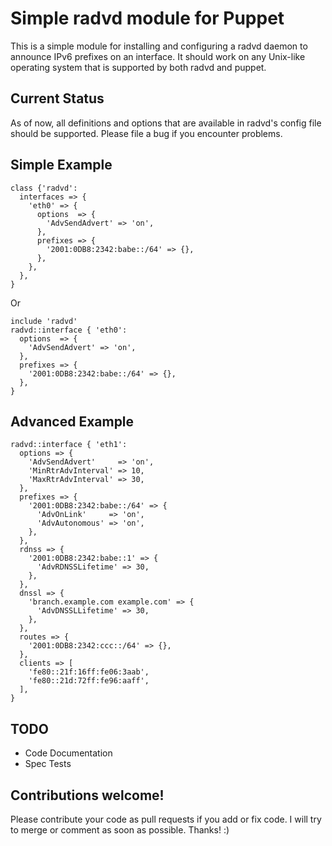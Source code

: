 # Simple radvd module for Puppet

This is a simple module for installing and configuring a radvd
daemon to announce IPv6 prefixes on an interface. It should work on any
Unix-like operating system that is supported by both radvd and puppet.

## Current Status

As of now, all definitions and options that are available in radvd's
config file should be supported. Please file a bug if you encounter
problems.

## Simple Example

    class {'radvd':
      interfaces => {
        'eth0' => {
          options  => {
            'AdvSendAdvert' => 'on',
          },
          prefixes => {
            '2001:0DB8:2342:babe::/64' => {},
          },
        },
      },
    }

Or

    include 'radvd'
    radvd::interface { 'eth0':
      options  => {
        'AdvSendAdvert' => 'on',
      },
      prefixes => {
        '2001:0DB8:2342:babe::/64' => {},
      },
    }

## Advanced Example

    radvd::interface { 'eth1':
      options => {
        'AdvSendAdvert'     => 'on',
        'MinRtrAdvInterval' => 10,
        'MaxRtrAdvInterval' => 30,
      },
      prefixes => {
        '2001:0DB8:2342:babe::/64' => {
          'AdvOnLink'     => 'on',
          'AdvAutonomous' => 'on',
        },
      },
      rdnss => {
        '2001:0DB8:2342:babe::1' => {
          'AdvRDNSSLifetime' => 30,
        },
      },
      dnssl => {
        'branch.example.com example.com' => {
          'AdvDNSSLLifetime' => 30,
        },
      },
      routes => {
        '2001:0DB8:2342:ccc::/64' => {},
      },
      clients => [
        'fe80::21f:16ff:fe06:3aab',
        'fe80::21d:72ff:fe96:aaff',
      ],
    }

## TODO

 * Code Documentation
 * Spec Tests

## Contributions welcome!

Please contribute your code as pull requests if you add or fix code.
I will try to merge or comment as soon as possible. Thanks! :)

